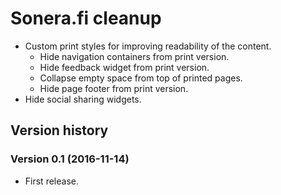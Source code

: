 # Sonera.fi cleanup

- Custom print styles for improving readability of the content.
  - Hide navigation containers from print version.
  - Hide feedback widget from print version.
  - Collapse empty space from top of printed pages.
  - Hide page footer from print version.
- Hide social sharing widgets.

## Version history

### Version 0.1 (2016-11-14)

- First release.
